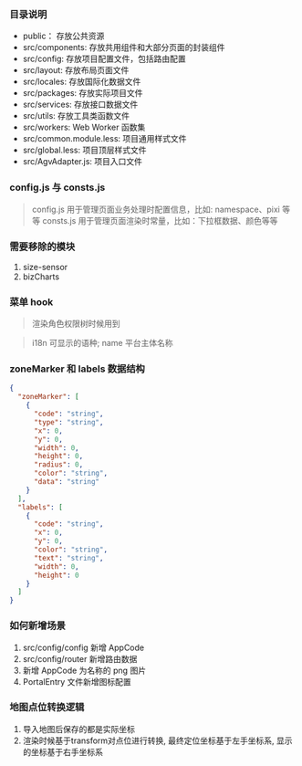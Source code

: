 ### 目录说明

- public： 存放公共资源
- src/components: 存放共用组件和大部分页面的封装组件
- src/config: 存放项目配置文件，包括路由配置
- src/layout: 存放布局页面文件
- src/locales: 存放国际化数据文件
- src/packages: 存放实际项目文件
- src/services: 存放接口数据文件
- src/utils: 存放工具类函数文件
- src/workers: Web Worker 函数集
- src/common.module.less: 项目通用样式文件
- src/global.less: 项目顶层样式文件
- src/AgvAdapter.js: 项目入口文件

### config.js 与 consts.js

> config.js 用于管理页面业务处理时配置信息，比如: namespace、pixi 等等 consts.js 用于管理页面渲染时常量，比如：下拉框数据、颜色等等

### 需要移除的模块

1. size-sensor
2. bizCharts

### 菜单 hook

> 渲染角色权限树时候用到

> i18n 可显示的语种; name 平台主体名称

### zoneMarker 和 labels 数据结构

```json
{
  "zoneMarker": [
    {
      "code": "string",
      "type": "string",
      "x": 0,
      "y": 0,
      "width": 0,
      "height": 0,
      "radius": 0,
      "color": "string",
      "data": "string"
    }
  ],
  "labels": [
    {
      "code": "string",
      "x": 0,
      "y": 0,
      "color": "string",
      "text": "string",
      "width": 0,
      "height": 0
    }
  ]
}
```

### 如何新增场景

1. src/config/config 新增 AppCode
2. src/config/router 新增路由数据
3. 新增 AppCode 为名称的 png 图片
4. PortalEntry 文件新增图标配置

### 地图点位转换逻辑

1. 导入地图后保存的都是实际坐标
2. 渲染时候基于transform对点位进行转换, 最终定位坐标基于左手坐标系, 显示的坐标基于右手坐标系
